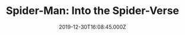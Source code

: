 ---
title: "Spider-Man: Into the Spider-Verse"
year: 2018
date: 2019-12-30T16:08:45.000Z
permalink: /almanac/movies/2019-12-30-spider-man-into-the-spider-verse/index.html
rating: 3
tmdbid: 324857
---
